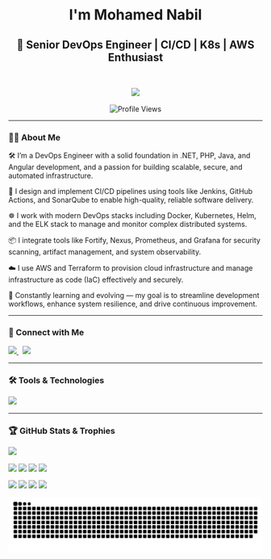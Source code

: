 <h1 align="center">I'm Mohamed Nabil</h1>

<h2 align="center">🚀 Senior DevOps Engineer | CI/CD | K8s | AWS Enthusiast</h2>
<br />

<p align="center">
  <a href="https://www.linkedin.com/in/mohamed-nabil-elbohy/">
    <img src="https://readme-typing-svg.herokuapp.com/?lines=Visit%20my%20LinkedIn%20Profile;I%20Post%20Insightful%20DevOps%20Content;Follow%20to%20Stay%20Updated&font=Bold%20Code&center=true&color=30D050&pause=2000" />
  </a>
</p>

<p align="center">
  <img src="https://komarev.com/ghpvc/?username=mnabil1989&style=flat&color=4010B0" alt="Profile Views" height="25"/>
</p>

---

### 👨‍💻 About Me

🛠️ I’m a DevOps Engineer with a solid foundation in .NET, PHP, Java, and Angular development, and a passion for building scalable, secure, and automated infrastructure.

🚀 I design and implement CI/CD pipelines using tools like Jenkins, GitHub Actions, and SonarQube to enable high-quality, reliable software delivery.

☸️ I work with modern DevOps stacks including Docker, Kubernetes, Helm, and the ELK stack to manage and monitor complex distributed systems.

📦 I integrate tools like Fortify, Nexus, Prometheus, and Grafana for security scanning, artifact management, and system observability.

☁️ I use AWS and Terraform to provision cloud infrastructure and manage infrastructure as code (IaC) effectively and securely.

🧠 Constantly learning and evolving — my goal is to streamline development workflows, enhance system resilience, and drive continuous improvement.

---


### 🔗 Connect with Me

<a href="https://www.linkedin.com/in/mohamed-nabil-elbohy/">
  <img src="https://raw.githubusercontent.com/rahuldkjain/github-profile-readme-generator/master/src/images/icons/Social/linked-in-alt.svg" width="30"/>
</a>
&nbsp;
<a href="https://wa.me/201229798266" target="_blank">
  <img src="https://cdn-icons-png.flaticon.com/512/733/733585.png" width="30"/>
</a>



---

### 🛠️ Tools & Technologies

<p align="left">
  <img src="https://go-skill-icons.vercel.app/api/icons?i=docker,kubernetes,helm,jenkins,prometheus,grafana,sonarqube,cs,selenium,git,html,css,js"/>
</p>

---

### 🏆 GitHub Stats & Trophies

<p align="left">
  <img src="https://github-profile-trophy.vercel.app/?username=mnabil1989&theme=onestar&row=1&column=7"/>
</p>

<p align="left">
  <img src="https://img.shields.io/badge/Jenkins-High--Usage-%23007396?style=for-the-badge&logo=jenkins&logoColor=white"/>
  <img src="https://img.shields.io/badge/Docker-High--Usage-%230db7ed?style=for-the-badge&logo=docker&logoColor=white"/>
  <img src="https://img.shields.io/badge/Kubernetes-Medium--Usage-%23326ce5?style=for-the-badge&logo=kubernetes&logoColor=white"/> 
  <img src="https://img.shields.io/badge/SonarQube-High--Usage-%2342a5f5?style=for-the-badge&logo=sonarqube&logoColor=white"/>
</p>

<p align="left">
  <img src="https://img.shields.io/badge/Terraform-Medium--Usage-%235835cc?style=for-the-badge&logo=terraform&logoColor=white"/> 
  <img src="https://img.shields.io/badge/Fortify-High--Usage-%23007acc?style=for-the-badge&logo=fortinet&logoColor=white"/>
  <img src="https://img.shields.io/badge/Nexus-High--Usage-%23005f87?style=for-the-badge&logo=sonatype&logoColor=white"/>
  <img src="https://img.shields.io/badge/DevSecOps-High--Focus-%23ff4081?style=for-the-badge&logo=veracode&logoColor=white"/>
</p>


<p align="left">
  <img src="https://raw.githubusercontent.com/platane/snk/output/github-contribution-grid-snake-dark.svg" />
</p>
